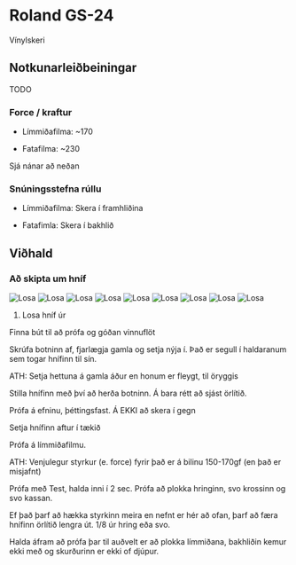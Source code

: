 # Roland GS-24

Vínylskeri

## Notkunarleiðbeiningar

TODO

### Force / kraftur

- Límmiðafilma: ~170

- Fatafilma: ~230

Sjá nánar að neðan 

### Snúningsstefna rúllu

- Límmiðafilma: Skera í framhliðina

- Fatafimla: Skera í bakhlið

## Viðhald

### Að skipta um hníf

![Losa](./images/roland-gs24/gs24-00.jpg)
![Losa](./images/roland-gs24/gs24-01.jpg)
![Losa](./images/roland-gs24/gs24-02.jpg)
![Losa](./images/roland-gs24/gs24-03.jpg)
![Losa](./images/roland-gs24/gs24-04.jpg)
![Losa](./images/roland-gs24/gs24-05.jpg)
![Losa](./images/roland-gs24/gs24-06.jpg)
![Losa](./images/roland-gs24/gs24-07.jpg)
![Losa](./images/roland-gs24/gs24-09.jpg)

1. Losa hníf úr

Finna bút til að prófa og góðan vinnuflöt

Skrúfa botninn af, fjarlægja gamla og setja nýja í. Það er segull í haldaranum sem togar hnífinn til sín. 

ATH: Setja hettuna á gamla áður en honum er fleygt, til öryggis

Stilla hnífinn með því að herða botninn. Á bara rétt að sjást örlítið. 

Prófa á efninu, þéttingsfast. Á EKKI að skera í gegn

Setja hnífinn aftur í tækið

Prófa á límmiðafilmu. 

ATH: Venjulegur styrkur (e. force) fyrir það er á bilinu 150-170gf (en það er misjafnt)

Prófa með Test, halda inni í 2 sec. Prófa að plokka hringinn, svo krossinn og svo kassan. 

Ef það þarf að hækka styrkinn meira en nefnt er hér að ofan, þarf að færa hnífinn örlítið lengra út. 1/8 úr hring eða svo. 

Halda áfram að prófa þar til auðvelt er að plokka límmiðana, bakhliðin kemur ekki með og skurðurinn er ekki of djúpur. 

